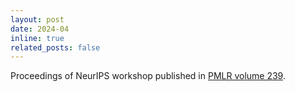 ```yaml
---
layout: post
date: 2024-04
inline: true
related_posts: false
---
```


Proceedings of NeurIPS workshop published in [PMLR volume 239](https://proceedings.mlr.press/v239/).